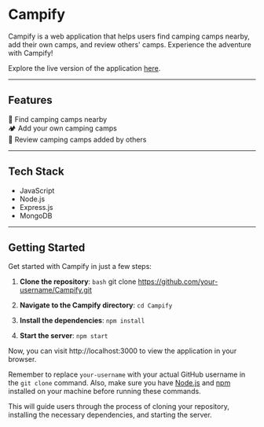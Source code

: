 # Campify

Campify is a web application that helps users find camping camps nearby, add their own camps, and review others' camps. Experience the adventure with Campify!

Explore the live version of the application [here](https://campify-05lq.onrender.com).

---

## Features

🌲 Find camping camps nearby  
🏕️ Add your own camping camps  
🌟 Review camping camps added by others  

---

## Tech Stack

- JavaScript
- Node.js
- Express.js
- MongoDB

---

## Getting Started

Get started with Campify in just a few steps:

1. **Clone the repository**:
   `bash`
   git clone https://github.com/your-username/Campify.git

2. **Navigate to the Campify directory**:
   `cd Campify`

3. **Install the dependencies**:
   `npm install`

4. **Start the server**:
   `npm start`

Now, you can visit http://localhost:3000 to view the application in your browser.

Remember to replace `your-username` with your actual GitHub username in the `git clone` command. Also, make sure you have [Node.js](https://nodejs.org/) and [npm](https://www.npmjs.com/) installed on your machine before running these commands.

This will guide users through the process of cloning your
repository, installing the necessary dependencies, and starting
the server.